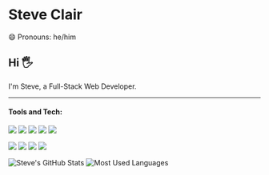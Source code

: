 # Steve Clair
😄 Pronouns: he/him  

## Hi 🖐
I'm Steve, a Full-Stack Web Developer. 

___

#### Tools and Tech:
[<img src="https://img.shields.io/badge/HTML5-E34F26?style=for-the-badge&logo=html5&logoColor=white">](https://img.shields.io/badge/HTML5-E34F26?style=for-the-badge&logo=html5&logoColor=white) 
[<img src="https://img.shields.io/badge/CSS3-1572B6?style=for-the-badge&logo=css3&logoColor=white">](https://img.shields.io/badge/CSS3-1572B6?style=for-the-badge&logo=css3&logoColor=white) 
[<img src='https://img.shields.io/badge/JavaScript-F7DF1E?style=for-the-badge&logo=javascript&logoColor=black'>](https://img.shields.io/badge/JavaScript-F7DF1E?style=for-the-badge&logo=javascript&logoColor=black) 
[<img src="https://img.shields.io/badge/React-20232A?style=for-the-badge&logo=react&logoColor=61DAFB">](https://img.shields.io/badge/React-20232A?style=for-the-badge&logo=react&logoColor=61DAFB)
[<img src="https://img.shields.io/badge/Redux-593D88?style=for-the-badge&logo=redux&logoColor=white">](https://img.shields.io/badge/Redux-593D88?style=for-the-badge&logo=redux&logoColor=white)  

[<img src="https://img.shields.io/badge/Python-3776AB?style=for-the-badge&logo=python&logoColor=white">](https://img.shields.io/badge/Python-3776AB?style=for-the-badge&logo=python&logoColor=white)
[<img src="https://img.shields.io/badge/Node.js-43853D?style=for-the-badge&logo=node.js&logoColor=white">](https://img.shields.io/badge/Node.js-43853D?style=for-the-badge&logo=node.js&logoColor=white)
[<img src="https://img.shields.io/badge/Express.js-404D59?style=for-the-badge">](https://img.shields.io/badge/Express.js-404D59?style=for-the-badge)
[<img src="https://img.shields.io/badge/React_Router-CA4245?style=for-the-badge&logo=react-router&logoColor=white">](https://img.shields.io/badge/React_Router-CA4245?style=for-the-badge&logo=react-router&logoColor=white)

![Steve's GitHub Stats](https://github-readme-stats.vercel.app/api?username=Rex-1031&theme=blue-green)
![Most Used Languages](https://github-readme-stats.vercel.app/api/top-langs/?username=Rex-1031&theme=blue-green)
<!--
**Rex-1031/Rex-1031** is a ✨ _special_ ✨ repository because its `README.md` (this file) appears on your GitHub profile.

Here are some ideas to get you started:

- 🔭 I’m currently working on ...
- 🌱 I’m currently learning ...
- 👯 I’m looking to collaborate on ...
- 🤔 I’m looking for help with ...
- 💬 Ask me about ...
- 📫 How to reach me: ...

- ⚡ Fun fact: ...
-->
